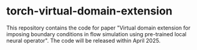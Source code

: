 # torch-virtual-domain-extension
This repository contains the code for paper "Virtual domain extension for imposing boundary conditions in flow simulation using pre-trained local neural operator". The code will be released within April 2025.
